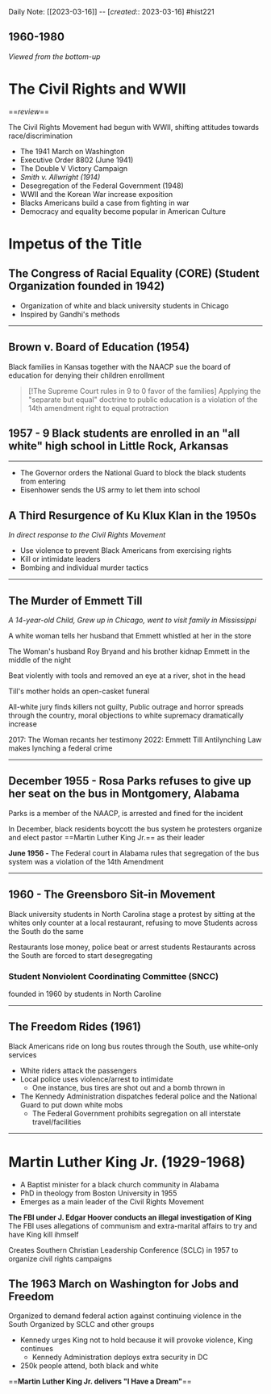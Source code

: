 Daily Note: [[2023-03-16]] -- [*created*:: 2023-03-16] #hist221 

## 1960-1980

*Viewed from the bottom-up*

# The Civil Rights and WWII

==*review*==

The Civil Rights Movement had begun with WWII, shifting attitudes towards race/discrimination

- The 1941 March on Washington 
- Executive Order 8802 (June 1941)
- The Double V Victory Campaign
- *Smith v. Allwright (1914)*
- Desegregation of the Federal Government (1948)
- WWII and the Korean War increase exposition
- Blacks Americans build a case from fighting in war
- Democracy and equality become popular in American Culture

# Impetus of the Title

## The Congress of Racial Equality (CORE) (Student Organization founded in 1942)
- Organization of white and black university students in Chicago
- Inspired by Gandhi's methods

---

## Brown v. Board of Education (1954)

Black families in Kansas together with the NAACP sue the board of education for denying their children enrollment

> [!The Supreme Court rules in 9 to 0 favor of the families]
Applying the "separate but equal" doctrine to public education is a violation of the 14th amendment right to equal protraction

## 1957 - 9 Black students are enrolled in an "all white" high school in Little Rock, Arkansas

---

- The Governor orders the National Guard to block the black students from entering
- Eisenhower sends the US army to let them into school

## A Third Resurgence of Ku Klux Klan in the 1950s

*In direct response to the Civil Rights Movement*

- Use violence to prevent Black Americans from exercising rights
- Kill or intimidate leaders
- Bombing and individual murder tactics
---

## The Murder of Emmett Till

*A 14-year-old Child, Grew up in Chicago, went to visit family in Mississippi*

A white woman tells her husband that Emmett whistled at her in the store

The Woman's husband Roy Bryand and his brother kidnap Emmett in the middle of the night

Beat violently with tools and removed an eye at a river, shot in the head

Till's mother holds an open-casket funeral

All-white jury finds killers not guilty,
Public outrage and horror spreads through the country, moral objections to white supremacy dramatically increase

2017: The Woman recants her testimony
2022: Emmett Till Antilynching Law makes lynching a federal crime

---

## December 1955 - Rosa Parks refuses to give up her seat on the bus in Montgomery, Alabama

Parks is a member of the NAACP, is arrested and fined for the incident

In December, black residents boycott the bus system
he protesters organize and elect pastor ==Martin Luther King Jr.== as their leader

**June 1956 -** The Federal court in Alabama rules that segregation of the bus system was a violation of the 14th Amendment

---

## 1960 - The Greensboro Sit-in Movement

Black university students in North Carolina stage a protest by sitting at the whites only counter at a local restaurant, refusing to move
Students across the South do the same

Restaurants lose money, police beat or arrest students
Restaurants across the South are forced to start desegregating

### Student Nonviolent Coordinating Committee (SNCC)

founded in 1960 by students in North Caroline

---

## The Freedom Rides (1961)

Black Americans ride on long bus routes through the South, use white-only services

- White riders attack the passengers
- Local police uses violence/arrest to intimidate
	- One instance, bus tires are shot out and a bomb thrown in
- The Kennedy Administration dispatches federal police and the National Guard to put down white mobs
	- The Federal Government prohibits segregation on all interstate travel/facilities

---

# Martin Luther King Jr. (1929-1968)

- A Baptist minister for a black church community in Alabama
- PhD in theology from Boston University in 1955
- Emerges as a main leader of the Civil Rights Movement

**The FBI under J. Edgar Hoover conducts an illegal investigation of  King**
The FBI uses allegations of communism and extra-marital affairs to try and have King kill ihmself

Creates Southern Christian Leadership Conference (SCLC) in 1957 to organize civil rights campaigns

## The 1963 March on Washington for Jobs and Freedom

Organized to demand federal action against continuing violence in the South
Organized by SCLC and other groups

- Kennedy urges King not to hold because it will provoke violence, King continues
	- Kennedy Administration deploys extra security in DC
- 250k people attend, both black and white

==**Martin Luther King Jr. delivers "I Have a Dream"**==